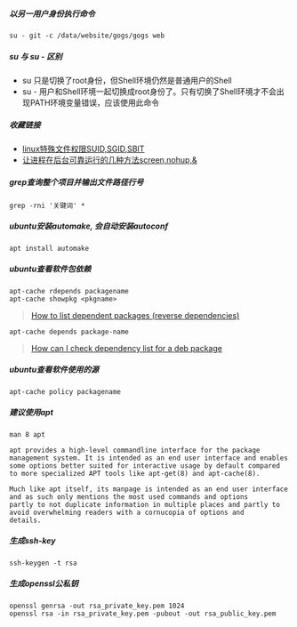 ##### 以另一用户身份执行命令
```
su - git -c /data/website/gogs/gogs web
```

##### su 与 su - 区别
- su 只是切换了root身份，但Shell环境仍然是普通用户的Shell
- su - 用户和Shell环境一起切换成root身份了。只有切换了Shell环境才不会出现PATH环境变量错误，应该使用此命令

##### 收藏链接
- [linux特殊文件权限SUID,SGID,SBIT](http://www.cnblogs.com/javaee6/p/4026108.html)
- [让进程在后台可靠运行的几种方法screen,nohup,&](https://www.ibm.com/developerworks/cn/linux/l-cn-nohup/index.html)

##### grep查询整个项目并输出文件路径行号
```
grep -rni '关键词' *
```

##### ubuntu安装automake, 会自动安装autoconf
```
apt install automake
```

##### ubuntu查看软件包依赖
```
apt-cache rdepends packagename
apt-cache showpkg <pkgname>
```
> [How to list dependent packages (reverse dependencies)](https://askubuntu.com/questions/128524/how-to-list-dependent-packages-reverse-dependencies)

```
apt-cache depends package-name
```
> [How can I check dependency list for a deb package](https://askubuntu.com/questions/80655/how-can-i-check-dependency-list-for-a-deb-package/80656)

##### ubuntu查看软件使用的源
```
apt-cache policy packagename
```

##### 建议使用apt
```
man 8 apt

apt provides a high-level commandline interface for the package management system. It is intended as an end user interface and enables
some options better suited for interactive usage by default compared to more specialized APT tools like apt-get(8) and apt-cache(8).

Much like apt itself, its manpage is intended as an end user interface and as such only mentions the most used commands and options
partly to not duplicate information in multiple places and partly to avoid overwhelming readers with a cornucopia of options and
details.
```

##### 生成ssh-key
```
ssh-keygen -t rsa
```

##### 生成openssl公私钥
```
openssl genrsa -out rsa_private_key.pem 1024
openssl rsa -in rsa_private_key.pem -pubout -out rsa_public_key.pem
```